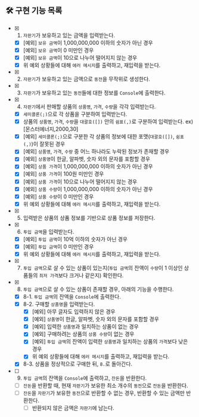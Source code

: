 ## 🛠 구현 기능 목록

- [x] 1. `자판기`가 보유하고 있는 금액을 입력받는다.
    - [x] [예외] `보유 금액`이 1,000,000,000 이하의 숫자가 아닌 경우
    - [x] [예외] `보유 금액`이 0 미만인 경우
    - [x] [예외] `보유 금액`이 10으로 나누어 떨어지지 않는 경우
    - [x] 위 예외 상황들에 대해 `에러 메시지`를 출력하고, 재입력을 받는다.
- [x] 2. `자판기`가 보유하고 있는 금액으로 `동전`을 무작위로 생성한다.
- [x] 3. `자판기`가 보유하고 있는 `동전`들에 대한 정보를 `Console`에 출력한다.
- [x] 4. `자판기`에서 판매할 상품의 `상품명`, `가격`, `수량`을 각각 입력받는다.
    - [x] `세미콜론(;)`으로 각 상품을 구분하여 입력받는다.
    - [x] 상품의 `상품명`, `가격`, `수량`을 `대괄호([])` 안의 `쉼표(,)`로 구분하여 입력받는다. ex) [몬스터에너지,2000,30]
    - [x] [예외] `세미콜론(;)`으로 구분한 각 상품의 정보에 대한 포맷(`대괄호([])`, `쉼표(,)`)이 잘못된 경우
    - [x] [예외] `상품명`, `가격`, `수량` 중 어느 하나라도 누락된 정보가 존재할 경우
    - [x] [예외] `상품명`이 한글, 알파벳, 숫자 외의 문자를 포함할 경우
    - [x] [예외] `상품 가격`이 1,000,000,000 이하의 숫자가 아닌 경우
    - [x] [예외] `상품 가격`이 100원 미만인 경우
    - [x] [예외] `상품 가격`이 10으로 나누어 떨어지지 않는 경우
    - [x] [예외] `상품 수량`이 1,000,000,000 이하의 숫자가 아닌 경우
    - [x] [예외] `상품 수량`이 0 미만인 경우
    - [x] 위 예외 상황들에 대해 `에러 메시지`를 출력하고, 재입력을 받는다.
- [x] 5. 입력받은 상품의 상품 정보를 기반으로 상품 정보를 저장한다.
- [x] 6. `투입 금액`을 입력받는다.
    - [x] [예외] `투입 금액`이 10억 이하의 숫자가 아닌 경우
    - [x] [예외] `투입 금액`이 0 미만인 경우
    - [x] 위 예외 상황들에 대해 `에러 메시지`를 출력하고, 재입력을 받는다.
- [x] 7. `투입 금액`으로 살 수 있는 상품이 있는지(`투입 금액`의 잔액이 `수량`이 1 이상인 상품들의 `최저 가격`보다 크거나 같은지) 확인한다.
- [x] 8. `투입 금액`으로 살 수 있는 상품이 존재할 경우, 아래의 기능을 수행한다.
    - [x] 8-1. `투입 금액`의 잔액을 `Console`에 출력한다.
    - [x] 8-2. 구매할 `상품명`을 입력받는다.
        - [x] [예외] 아무 글자도 입력하지 않은 경우
        - [x] [예외] `상품명`이 한글, 알파벳, 숫자 외의 문자를 포함할 경우
        - [x] [예외] 입력한 `상품명`과 일치하는 상품이 없는 경우
        - [x] [예외] 구매하려는 상품의 `상품 수량`이 없는 경우
        - [x] [예외] `투입 금액`의 잔액이 입력한 `상품명`과 일치하는 상품의 `가격`보다 낮은 경우
        - [x] 위 예외 상황들에 대해 `에러 메시지`를 출력하고, 재입력을 받는다.
    - [x] 8-3. 상품을 정상적으로 구매한 뒤, `8.`로 돌아간다.
- [ ] 9. `투입 금액`의 잔액을 `Console`에 출력하고, `잔돈`을 반환한다.
    - [ ] `잔돈`을 반환할 때, 현재 `자판기`가 보유한 최소 개수의 `동전`으로 `잔돈`을 반환한다.
    - [ ] `잔돈`을 `자판기`가 보유한 `동전`으로 반환할 수 없는 경우, 반환할 수 있는 금액만 반환한다.
        - [ ] 반환되지 않은 금액은 `자판기`에 남는다.
